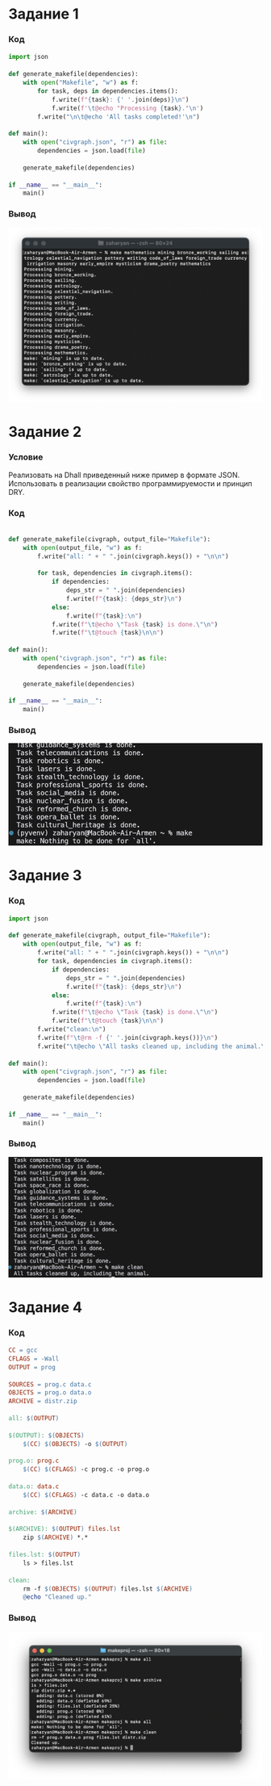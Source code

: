 # Задание 1

### Код

```python
import json

def generate_makefile(dependencies):
    with open("Makefile", "w") as f:
        for task, deps in dependencies.items():
            f.write(f"{task}: {' '.join(deps)}\n")
            f.write(f'\t@echo "Processing {task}."\n')
        f.write("\n\t@echo 'All tasks completed!'\n")

def main():
    with open("civgraph.json", "r") as file:
        dependencies = json.load(file)
    
    generate_makefile(dependencies)

if __name__ == "__main__":
    main()
```

### Вывод
![Результат задания 1](./images/p7_ex1.png)




# Задание 2
### Условие

Реализовать на Dhall приведенный ниже пример в формате JSON. Использовать в реализации свойство программируемости и принцип DRY.

### Код

```python

def generate_makefile(civgraph, output_file="Makefile"):
    with open(output_file, "w") as f:
        f.write("all: " + " ".join(civgraph.keys()) + "\n\n")

        for task, dependencies in civgraph.items():
            if dependencies:
                deps_str = " ".join(dependencies)
                f.write(f"{task}: {deps_str}\n")
            else:
                f.write(f"{task}:\n")
            f.write(f"\t@echo \"Task {task} is done.\"\n")
            f.write(f"\t@touch {task}\n\n")

def main():
    with open("civgraph.json", "r") as file:
        dependencies = json.load(file)
    
    generate_makefile(dependencies)

if __name__ == "__main__":
    main()

```

### Вывод
![Результат задания 2](./images/p7_ex2.png)

# Задание 3
### Код

```python
import json

def generate_makefile(civgraph, output_file="Makefile"):
    with open(output_file, "w") as f:
        f.write("all: " + " ".join(civgraph.keys()) + "\n\n")
        for task, dependencies in civgraph.items():
            if dependencies:
                deps_str = " ".join(dependencies)
                f.write(f"{task}: {deps_str}\n")
            else:
                f.write(f"{task}:\n")
            f.write(f"\t@echo \"Task {task} is done.\"\n")
            f.write(f"\t@touch {task}\n\n")
        f.write("clean:\n")
        f.write(f"\t@rm -f {' '.join(civgraph.keys())}\n")
        f.write("\t@echo \"All tasks cleaned up, including the animal.\"\n")

def main():
    with open("civgraph.json", "r") as file:
        dependencies = json.load(file)
    
    generate_makefile(dependencies)

if __name__ == "__main__":
    main()
```

### Вывод
![Результат задания 3](./images/p7_ex3.png)

# Задание 4
### Код

```Makefile
CC = gcc
CFLAGS = -Wall
OUTPUT = prog

SOURCES = prog.c data.c
OBJECTS = prog.o data.o
ARCHIVE = distr.zip

all: $(OUTPUT)

$(OUTPUT): $(OBJECTS)
	$(CC) $(OBJECTS) -o $(OUTPUT)

prog.o: prog.c
	$(CC) $(CFLAGS) -c prog.c -o prog.o

data.o: data.c
	$(CC) $(CFLAGS) -c data.c -o data.o

archive: $(ARCHIVE)

$(ARCHIVE): $(OUTPUT) files.lst
	zip $(ARCHIVE) *.*

files.lst: $(OUTPUT)
	ls > files.lst

clean:
	rm -f $(OBJECTS) $(OUTPUT) files.lst $(ARCHIVE)
	@echo "Cleaned up."
```

### Вывод
![Результат задания 4](./images/p7_ex4.png)
